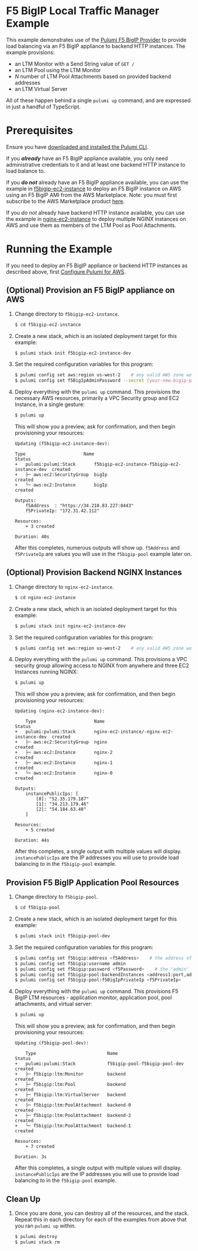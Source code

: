 # F5 BigIP Local Traffic Manager Example

This example demonstrates use of the [Pulumi F5 BigIP Provider](https://github.com/pulumi/pulumi-f5bigip)
to provide load balancing via an F5 BigIP appliance to backend HTTP instances. The example provisions:

* an LTM Monitor with a Send String value of `GET /`
* an LTM Pool using the LTM Monitor
* _N_ number of LTM Pool Attachments based on provided backend addresses
* an LTM Virtual Server

All of these happen behind a single `pulumi up` command, and are expressed in just a handful of TypeScript.

# Prerequisites

Ensure you have [downloaded and installed the Pulumi CLI](https://www.pulumi.com/docs/reference/install/).

If you **_already_** have an F5 BigIP appliance available, you only need administrative credentials to it and 
at least one backend HTTP instance to load balance to.

If you **_do not_** already have an F5 BigIP appliance available, you can use the example in [f5bigip-ec2-instance](./f5bigip-ec2-instance) to deploy an F5 BigIP instance on AWS using an F5 BigIP AMI from the AWS Marketplace. 
Note: you must first subscribe to the AWS Marketplace product [here](https://aws.amazon.com/marketplace/pp/B079C44MFH?qid=1546534998240&sr=0-13). 

If you _do not_ already have backend HTTP instance available, you can use the example in [nginx-ec2-instance](./nginx-ec2-instance) to deploy multiple NGINX instances on AWS and use them as members of the LTM Pool as 
Pool Attachments.

# Running the Example

If you need to deploy an F5 BigIP appliance or backend HTTP instances as described above, first [Configure Pulumi for AWS](https://www.pulumi.com/docs/reference/clouds/aws/setup/).

## (Optional) Provision an F5 BigIP appliance on AWS

1. Change directory to `f5bigip-ec2-instance`.

    ```bash
    $ cd f5bigip-ec2-instance
    ````

1. Create a new stack, which is an isolated deployment target for this example:

    ```bash
    $ pulumi stack init f5bigip-ec2-instance-dev
    ```

1. Set the required configuration variables for this program:

    ```bash
    $ pulumi config set aws:region us-west-2    # any valid AWS zone works
    $ pulumi config set f5BigIpAdminPassword --secret [your-new-bigip-password-here]
    ```

1. Deploy everything with the `pulumi up` command. This provisions the necessary AWS resources, primarily a 
VPC Security group and EC2 Instance, in a single gesture:

    ```bash
    $ pulumi up
    ```

   This will show you a preview, ask for confirmation, and then begin provisioning your resources:

    ```
    Updating (f5bigip-ec2-instance-dev):

    Type                      Name                                           Status
    +   pulumi:pulumi:Stack       f5bigip-ec2-instance-f5bigip-ec2-instance-dev  created
    +   ├─ aws:ec2:SecurityGroup  bigIp                                          created
    +   └─ aws:ec2:Instance       bigIp                                          created

    Outputs:
        f5Address  : "https://34.210.83.227:8443"
        f5PrivateIp: "172.31.42.112"
    
    Resources:
        + 3 created

    Duration: 40s
    ```

   After this completes, numerous outputs will show up. `f5Address` and `f5PrivateIp` are values you will use in the 
   `f5bigip-pool` example later on.

## (Optional) Provision Backend NGINX Instances

1. Change directory to `nginx-ec2-instance`.

    ```bash
    $ cd nginx-ec2-instance
    ````

1. Create a new stack, which is an isolated deployment target for this example:

    ```bash
    $ pulumi stack init nginx-ec2-instance-dev
    ```

1. Set the required configuration variables for this program:

    ```bash
    $ pulumi config set aws:region us-west-2    # any valid AWS zone works
    ```

1. Deploy everything with the `pulumi up` command. This provisions a VPC security group allowing access to 
NGINX from anywhere and three EC2 Instances running NGINX:

    ```bash
    $ pulumi up
    ```

   This will show you a preview, ask for confirmation, and then begin provisioning your resources:

    ```
    Updating (nginx-ec2-instance-dev):

        Type                      Name                                        Status
    +   pulumi:pulumi:Stack       nginx-ec2-instance/-nginx-ec2-instance-dev  created
    +   ├─ aws:ec2:SecurityGroup  nginx                                       created
    +   ├─ aws:ec2:Instance       nginx-2                                     created
    +   ├─ aws:ec2:Instance       nginx-1                                     created
    +   └─ aws:ec2:Instance       nginx-0                                     created

    Outputs:
        instancePublicIps: [
            [0]: "52.35.179.187"
            [1]: "34.213.179.46"
            [2]: "54.184.63.40"
        ]

    Resources:
        + 5 created

    Duration: 44s
    ```

   After this completes, a single output with multiple values will display. `instancePublicIps` are the IP addresses
   you will use to provide load balancing _to_ in the `f5bigip-pool` example.

## Provision F5 BigIP Application Pool Resources

1. Change directory to `f5bigip-pool`.

    ```bash
    $ cd f5bigip-pool
    ````

1. Create a new stack, which is an isolated deployment target for this example:

    ```bash
    $ pulumi stack init f5bigip-pool-dev
    ```

1. Set the required configuration variables for this program:

    ```bash
    $ pulumi config set f5bigip:address <f5Address>    # the address of your BigIP appliance - i.e. https://10.10.10.200:8443
    $ pulumi config set f5bigip:username admin
    $ pulumi config set f5bigip:password <f5Password>    # the 'admin' password of your BigIP appliance
    $ pulumi config set f5bigip-pool:backendInstances <address1:port,address2:port,...> #    Comma-delimited list of IP addresses with ports to load balance - i.e. '10.0.0.10:80,10.0.0.11:80,10.0.0.12:80'
    $ pulumi config set f5bigip-pool:f5BigIpPrivateIp <f5PrivateIp>    # the Private IP address of your BigIP appliance
    ```

1. Deploy everything with the `pulumi up` command. This provisions F5 BigIP LTM resources - application monitor, 
application pool, pool attachments, and virtual server:

    ```bash
    $ pulumi up
    ```

   This will show you a preview, ask for confirmation, and then begin provisioning your resources:

    ```
    Updating (f5bigip-pool-dev):

        Type                           Name                           Status
    +   pulumi:pulumi:Stack            f5bigip-pool-f5bigip-pool-dev  created
    +   ├─ f5bigip:ltm:Monitor         backend                        created
    +   ├─ f5bigip:ltm:Pool            backend                        created
    +   ├─ f5bigip:ltm:VirtualServer   backend                        created
    +   ├─ f5bigip:ltm:PoolAttachment  backend-0                      created
    +   ├─ f5bigip:ltm:PoolAttachment  backend-2                      created
    +   └─ f5bigip:ltm:PoolAttachment  backend-1                      created

    Resources:
        + 7 created

    Duration: 3s
    ```

   After this completes, a single output with multiple values will display. `instancePublicIps` are the IP addresses
   you will use to provide load balancing _to_ in the `f5bigip-pool` example.

## Clean Up

1. Once you are done, you can destroy all of the resources, and the stack. Repeat this in each directory for each 
of the examples from above that you ran `pulumi up` within.

    ```bash
    $ pulumi destroy
    $ pulumi stack rm
    ```
